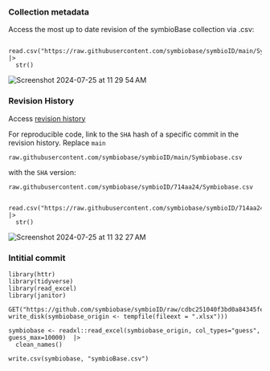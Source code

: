 ### Collection metadata 

Access the most up to date revision of the symbioBase collection via .csv:

```{r}

read.csv("https://raw.githubusercontent.com/symbiobase/symbioID/main/Symbiobase.csv") |> 
  str()

```

![Screenshot 2024-07-25 at 11 29 54 AM](https://github.com/user-attachments/assets/424fbe54-20f3-41d0-b435-7945d73b8f84)


### Revision History

Access [revision history](https://github.com/symbiobase/symbioID/commits/main/Symbiobase.csv)

For reproducible code, link to the `SHA` hash of a specific commit in the revision history. Replace `main`

`raw.githubusercontent.com/symbiobase/symbioID/main/Symbiobase.csv`

with the `SHA` version:

`raw.githubusercontent.com/symbiobase/symbioID/714aa24/Symbiobase.csv`

```{r}

read.csv("https://raw.githubusercontent.com/symbiobase/symbioID/714aa24/Symbiobase.csv") |> 
  str()

```

![Screenshot 2024-07-25 at 11 32 27 AM](https://github.com/user-attachments/assets/3c422b51-e03e-4161-9df4-5683e637197b)


### Intitial commit

```{r}
library(httr)
library(tidyverse)
library(read_excel)
library(janitor)

GET("https://github.com/symbiobase/symbioID/raw/cdbc251040f3bd0a84345fe17a0175c2ee176187/symbioBase.xlsx",  write_disk(symbiobase_origin <- tempfile(fileext = ".xlsx")))

symbiobase <- readxl::read_excel(symbiobase_origin, col_types="guess", guess_max=10000)  |>
  clean_names()

write.csv(symbiobase, "symbioBase.csv")

```
